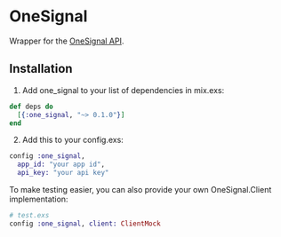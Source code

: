# OneSignal

Wrapper for the [OneSignal API](https://documentation.onesignal.com/reference).

## Installation

1. Add one_signal to your list of dependencies in mix.exs:

```elixir
def deps do
  [{:one_signal, "~> 0.1.0"}]
end
```

2. Add this to your config.exs:

```elixir
config :one_signal,
  app_id: "your app id",
  api_key: "your api key"
```

To make testing easier, you can also provide your own OneSignal.Client implementation:

```elixir
# test.exs
config :one_signal, client: ClientMock
```
